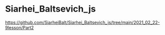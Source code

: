 # Siarhei_Baltsevich_js
https://github.com/SiarheiBalt/Siarhei_Baltsevich_js/tree/main/2021_02_22-9lesson/Part2
